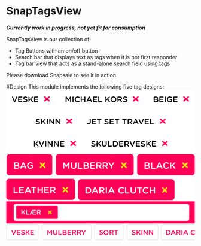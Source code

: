 # SnapTagsView

***Currently work in progress, not yet fit for consumption***

SnapTagsView is our collection of:
- Tag Buttons with an on/off button
- Search bar that displays text as tags when it is not first responder
- Tag bar view that acts as a stand-alone search field using tags

Please download Snapsale to see it in action



#Design
This module implements the following five tag designs:
![Centered collection](Design/CenteredAlignedTagCollection@3x.png)
![Left-aligned collection](Design/LeftAlignedTagCollection@3x.png)
![Searchbar with tags](Design/SearchWithTags.png@3x.png)
![Tag bar](Design/TagBar@3x.png)

